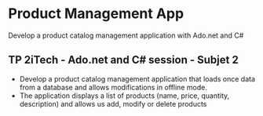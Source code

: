 # Product Management App

Develop a product catalog management application with Ado.net and C#


## TP 2iTech - Ado.net and C# session - Subjet 2

- Develop a product catalog management application that loads once data from a database and allows modifications in offline mode.
- The application displays a list of products (name, price, quantity, description) and allows us add, modify or delete products